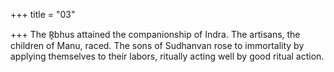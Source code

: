 +++
title = "03"

+++
The R̥bhus attained the companionship of Indra. The artisans, the  children of Manu, raced.
The sons of Sudhanvan rose to immortality by applying themselves to  their labors, ritually acting well by good ritual action.